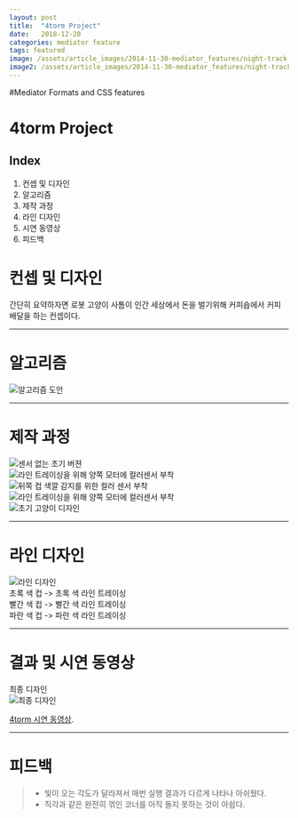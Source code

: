 ```yaml
---
layout: post
title:  "4torm Project"
date:   2018-12-20
categories: mediator feature
tags: featured
image: /assets/article_images/2014-11-30-mediator_features/night-track.JPG
image2: /assets/article_images/2014-11-30-mediator_features/night-track-mobile.JPG
---
```

#Mediator Formats and CSS features

4torm Project
============

Index
-----
1. 컨셉 및 디자인
2. 알고리즘
3. 제작 과정
4. 라인 디자인
5. 시연 동영상
6. 피드백

# 컨셉 및 디자인
간단히 요약하자면 로봇 고양이 사톰이 인간 세상에서 돈을 벌기위해 커피숍에서 커피 배달을 하는 컨셉이다.

---
# 알고리즘
![알고리즘 도안](/assets/images/success.png)

---
# 제작 과정
![센서 없는 초기 버젼](/assets/images/nosensor.png)  
![라인 트레이싱을 위해 양쪽 모터에 컬러센서 부착](/assets/images/frontsensor.png)  
![뒤쪽 컵 색깔 감지를 위한 컬러 센서 부착](/assets/images/backsensor.png)  
![라인 트레이싱을 위해 양쪽 모터에 컬러센서 부착](/assets/images/frontsensor.png)  
![초기 고양이 디자인](/assets/images/cat.JPG)  

---
# 라인 디자인
![라인 디자인](/assets/images/line.png)  
초록 색 컵 -> 초록 색 라인 트레이싱  
빨간 색 컵 -> 빨간 색 라인 트레이싱  
파란 색 컵 -> 파란 색 라인 트레이싱  

---
# 결과 및 시연 동영상
최종 디자인  
![최종 디자인](/assets/images/final.png)  
  
[4torm 시연 동영상](https://www.youtube.com/channel/UCx8gNLe9X591gEYzW32QSjg?view_as=subscriber/ "4torm 시연 동영상").

---
# 피드백
> - 빛이 오는 각도가 달라져서 매번 실행 결과가 다르게 나타나 아쉬웠다.
> - 직각과 같은 완전히 꺾인 코너를 아직 돌지 못하는 것이 아쉽다.




